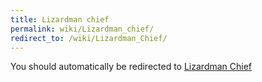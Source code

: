 ```yaml
---
title: Lizardman chief
permalink: wiki/Lizardman_chief/
redirect_to: /wiki/Lizardman_Chief/
---
```


You should automatically be redirected to [Lizardman Chief](/wiki/Lizardman_Chief/)
